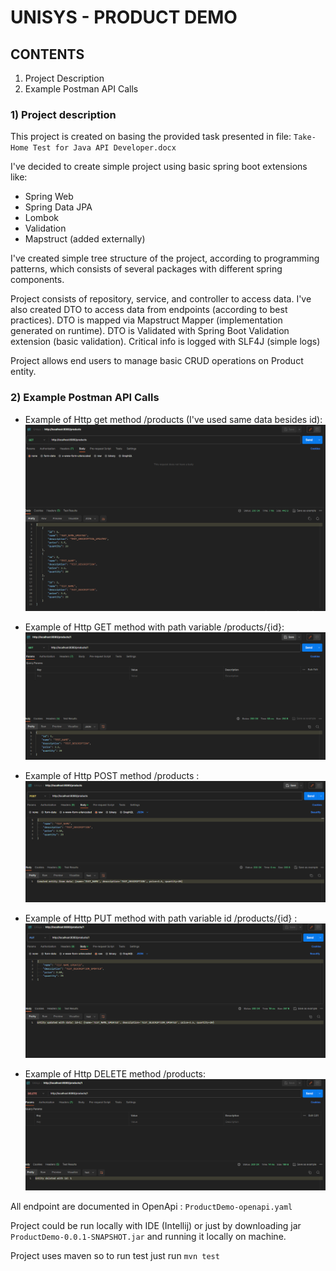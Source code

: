 # UNISYS - PRODUCT DEMO

## CONTENTS
1) Project Description
2) Example Postman API Calls

### 1) Project description
This project is created on basing the provided task presented
in file: 
``Take-Home Test for Java API Developer.docx``

I've decided to create simple project using basic spring boot
extensions like:

* Spring Web
* Spring Data JPA
* Lombok
* Validation
* Mapstruct (added externally)

I've created simple tree structure of the project, according 
to programming patterns, which consists of several packages
with different spring components.

Project consists of repository, service, and controller to access data.
I've also created DTO to access data from endpoints (according to best practices).
DTO is mapped via Mapstruct Mapper (implementation generated on runtime).
DTO is Validated with Spring Boot Validation extension (basic validation).
Critical info is logged with SLF4J (simple logs)

Project allows end users to manage basic CRUD operations on Product entity.

### 2) Example Postman API Calls

* Example of Http get method /products (I've used same data besides id):
![img.png](img.png)

* Example of Http GET method with path variable /products/{id}:
![img_1.png](img_1.png)

* Example of Http POST method /products :
![img_2.png](img_2.png)

* Example of Http PUT method with path variable id /products/{id} :
![img_3.png](img_3.png)
* Example of Http DELETE method /products:
![img_4.png](img_4.png)

All endpoint are documented in OpenApi :
``ProductDemo-openapi.yaml``

Project could be run locally with IDE (Intellij) or just by downloading
jar ``ProductDemo-0.0.1-SNAPSHOT.jar`` and running it locally on machine.

Project uses maven so to run test just run ``mvn test``